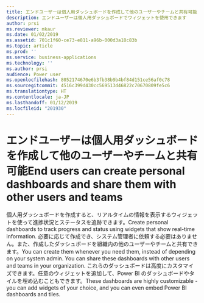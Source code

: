 ```yaml
---
title: エンドユーザーは個人用ダッシュボードを作成して他のユーザーやチームと共有可能
description: エンドユーザーは個人用ダッシュボードでウィジェットを使用できます
author: prsi
ms.reviewer: mkaur
ms.date: 01/02/2019
ms.assetid: 701c1f60-ce73-e811-a96b-000d3a18c83b
ms.topic: article
ms.prod: ''
ms.service: business-applications
ms.technology: ''
ms.author: prsi
audience: Power user
ms.openlocfilehash: 8052174670e6b3fb38b9b4bf84d151ce56af0c78
ms.sourcegitcommit: 4516c399d430cc569513d46822c70670809fe5c6
ms.translationtype: HT
ms.contentlocale: ja-JP
ms.lasthandoff: 01/12/2019
ms.locfileid: "201930"
---
```

# <a name="end-users-can-create-personal-dashboards-and-share-them-with-other-users-and-teams"></a><span data-ttu-id="619d4-103">エンドユーザーは個人用ダッシュボードを作成して他のユーザーやチームと共有可能</span><span class="sxs-lookup"><span data-stu-id="619d4-103">End users can create personal dashboards and share them with other users and teams</span></span>




<span data-ttu-id="619d4-104">個人用ダッシュボードを作成すると、リアルタイムの情報を表示するウィジェットを使って進捗状況とステータスを追跡できます。</span><span class="sxs-lookup"><span data-stu-id="619d4-104">Create personal dashboards to track progress and status using widgets that show real-time information.</span></span> <span data-ttu-id="619d4-105">必要に応じて作成でき、システム管理者に依頼する必要はありません。また、作成したダッシュボードを組織内の他のユーザーやチームと共有できます。</span><span class="sxs-lookup"><span data-stu-id="619d4-105">You can create them whenever you need them, instead of depending on your system admin. You can share these dashboards with other users and teams in your organization.</span></span> <span data-ttu-id="619d4-106">これらのダッシュボードは高度にカスタマイズできます。任意のウィジェットを追加して、Power BI のダッシュボードやタイルを埋め込むこともできます。</span><span class="sxs-lookup"><span data-stu-id="619d4-106">These dashboards are highly customizable - you can add widgets of your choice, and you can even embed Power BI dashboards and tiles.</span></span>
